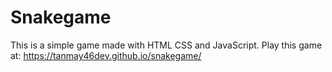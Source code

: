 # Snakegame
This is a simple game made with HTML CSS and JavaScript.
Play this game at: https://tanmay46dev.github.io/snakegame/
